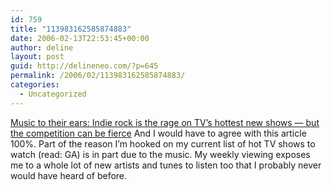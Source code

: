 ```yaml
---
id: 759
title: "113983162585874883"
date: 2006-02-13T22:53:45+00:00
author: deline
layout: post
guid: http://delineneo.com/?p=645
permalink: /2006/02/113983162585874883/
categories:
  - Uncategorized
---
```

[Music to their ears: Indie rock is the rage on TV&#8217;s hottest new shows &#8212; but the competition can be fierce](http://www.nj.com/columns/ledger/sepinwall/index.ssf?/base/columns-0/1138513269303820.xml&coll=1) And I would have to agree with this article 100%. Part of the reason I&#8217;m hooked on my current list of hot TV shows to watch (read: GA) is in part due to the music. My weekly viewing exposes me to a whole lot of new artists and tunes to listen too that I probably never would have heard of before.
